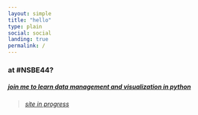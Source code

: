 ```yaml
---
layout: simple
title: "hello"
type: plain
social: social
landing: true
permalink: /
---
```



### at #NSBE44?

##### [join me to learn data management and visualization in python](http://drsmb.co/nsbe44)

>_[site in progress](/future/)_
